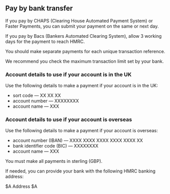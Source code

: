 ## Pay by bank transfer

If you pay by CHAPS (Clearing House Automated Payment System) or Faster Payments, you can submit your payment on the same or next day.

If you pay by Bacs (Bankers Automated Clearing System), allow 3 working days for the payment to reach HMRC.

You should make separate payments for each unique transaction reference. 

We recommend you check the maximum transaction limit set by your bank.

### Account details to use if your account is in the UK

Use the following details to make a payment if your account is in the UK:

* sort code — XX XX XX
* account number — XXXXXXXX
* account name — XXX

### Account details to use if your account is overseas

Use the following details to make a payment if your account is overseas:

* account number (IBAN) — XXXX XXXX XXXX XXXX XXXX XX
* bank identifier code (BIC) — XXXXXXXX
* account name — XXX

You must make all payments in sterling (GBP).

If needed, you can provide your bank with the following HMRC banking address:

$A
Address
$A